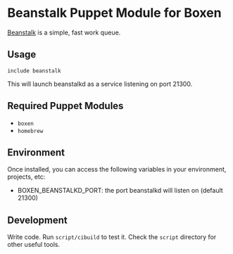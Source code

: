 # Beanstalk Puppet Module for Boxen

[Beanstalk](http://kr.github.com/beanstalkd/) is a simple, fast work queue.

## Usage

```puppet
include beanstalk
```

This will launch beanstalkd as a service listening on port 21300.

## Required Puppet Modules

* `boxen`
* `homebrew`

## Environment

Once installed, you can access the following variables in your environment, projects, etc:

* BOXEN_BEANSTALKD_PORT: the port beanstalkd will listen on (default 21300)

## Development

Write code. Run `script/cibuild` to test it. Check the `script`
directory for other useful tools.
